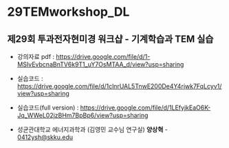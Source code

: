 # 29TEMworkshop_DL
## 제29회 투과전자현미경 워크샵 - 기계학습과 TEM 실습
 
 - 강의자료 pdf : https://drive.google.com/file/d/1-MSIvEvbcnaBnTV6k9T1_uY7OsMTAA_d/view?usp=sharing

 - 실습코드 : https://drive.google.com/file/d/1clnrUAL5TnwE200De4Y4rjwk7FqLcyv1/view?usp=sharing

 - 실습코드(full version) : https://drive.google.com/file/d/1LEfyjkEaO6K-Jq_WWeL02jzBHm7BpBp6/view?usp=sharing

 - 성균관대학교 에너지과학과 (김영민 교수님 연구실) **양상혁** - 0412ysh@skku.edu

